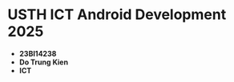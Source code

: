 USTH ICT Android Development 2025
========================================

* **23BI14238**
* **Do Trung Kien**
* **ICT**
